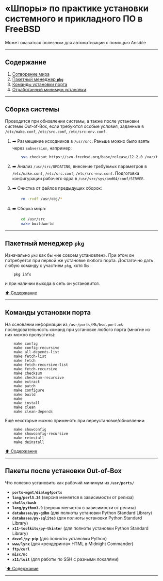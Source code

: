 # &laquo;Шпоры&raquo; по практике установки системного и прикладного ПО в FreeBSD #

Может оказаться полезным для автоматизации с помощью Ansible

----

## Содержание ##

1. [Сотворение мира](#сборка-системы)    
1. [Пакетный менеджер **`pkg`**](#пакетный-менеджер-pkg)    
2. [Команды установки порта](#команды-установки-порта)    
3. [Отработанный минимум установки](#пакеты-после-установки-out-of-box)    

----

## Сборка системы ##

Проводится при обновлении системы, а также после установки системы Out-of-Box,
если требуются особые условия, заданные в `/etc/make.conf`, `/etc/src.conf`,
`/etc/src-env.conf`.

1. :arrow_right: Размещение исходников в `/usr/src`. Раньше можно было взять
через `subversion`, например:

    ```sh
        svn checkout https://svn.freebsd.org/base/release/12.2.0 /var/tmp/src
    ```

2. :arrow_right: Анализ `/usr/src/UPDATING`, внесение требуемых параметров в
`/etc/make.conf`, `/etc/src.conf`, `/etc/src-env.conf`. Подготовка конфигурации
рабочего ядра в `/usr/src/sys/amd64/conf/SERVER`.

3. :arrow_right: Очистка от файлов предыдущих сборок:

    ```sh
        rm -rvdf /usr/obj/*
    ```

4. :arrow_right: Сборка мира:

    ```sh
        cd /usr/src
        make buildworld
    ```

----

## Пакетный менеджер **`pkg`** ##

Изначально `pkd` как бы &laquo;не совсем установлен&raquo;. При этом он
потребуется при первой же установке любого порта. Достаточно дать любую команду
с участием `pkg`, хотя бы:

```shell
    pkg info
```

и при наличии выхода в сеть он установится.

[:arrow_up: Содержание](#содержание)

----

## Команды установки порта ##

На основании информации из `/usr/ports/Mk/bsd.port.mk` последовательность команд
при установке любого порта (многие из них можно пропустить):

```shell
    make config
    make config-recursive
    make all-depends-list
    make fetch-list
    make fetch
    make fetch-recursive-list
    make fetch-recursive
    make checksum
    make checksum-recursive
    make extract
    make patch
    make configure
    make build
    make
    make install
    make clean
    make clean-depends
```

Ещё некоторые можно применять при переустановке/обновлении:

```shell
    make showconfig
    make showconfig-recursive
    make reinstall
    make deinstall
```

[:arrow_up: Содержание](#содержание)

----

## Пакеты после установки Out-of-Box ##

Что полезно установить как рабочий минимум из **`/usr/ports/`**

- **`ports-mgmt/dialog4ports`**
- **`lang/perl5.34`** (версия меняется в зависимости от релиза)
- **`shells/bash`**
- **`lang/python3.9`** (версия меняется в зависимости от релиза)
- **`databases/py-gdbm`** (для полноты установки Python Standard Library)
- **`databases/py-sqlite3`** (для полноты установки Python Standard Library)
- **`x11-toolkits/py-tkinter`** (для полноты установки Python Standard Library)
- **`devel/py-pip`** (для полноты установки Python)
- **`www/lynx`** (для &laquo;рендеринга&raquo; HTML в Midnight Commander)
- **`ftp/curl`**
- **`misc/mc`**
- **`x11/luit`** (для работы по SSH с разными локалями)

`[:arrow_up: Содержание](#содержание)

----
